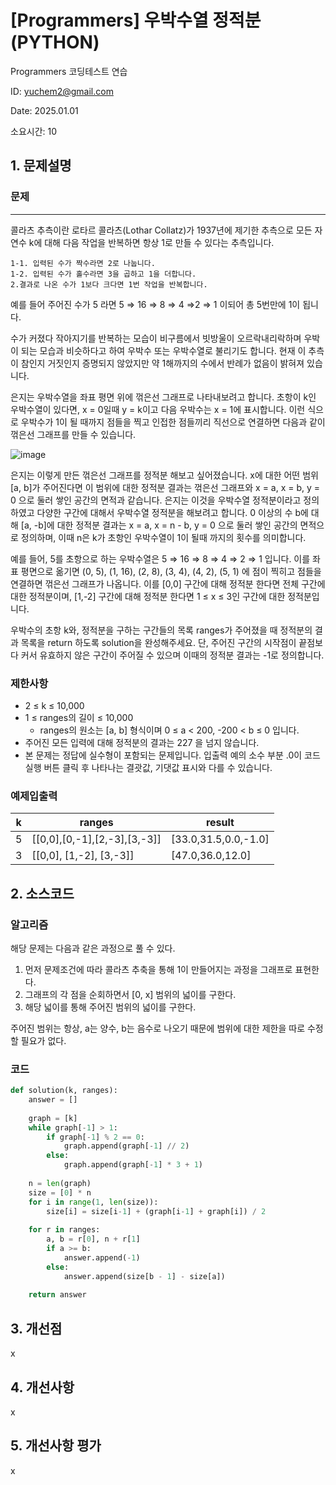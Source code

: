 # [Programmers] 우박수열 정적분 (PYTHON)
Programmers 코딩테스트 연습

ID: yuchem2@gmail.com

Date: 2025.01.01

소요시간: 10

## 1. 문제설명

### 문제
---
콜라츠 추측이란 로타르 콜라츠(Lothar Collatz)가 1937년에 제기한 추측으로 모든 자연수 k에 대해 다음 작업을 반복하면 항상 1로 만들 수 있다는 추측입니다.

```
1-1. 입력된 수가 짝수라면 2로 나눕니다.
1-2. 입력된 수가 홀수라면 3을 곱하고 1을 더합니다.
2.결과로 나온 수가 1보다 크다면 1번 작업을 반복합니다.
```

예를 들어 주어진 수가 5 라면 5 ⇒ 16 ⇒ 8 ⇒ 4 ⇒2 ⇒ 1 이되어 총 5번만에 1이 됩니다.

수가 커졌다 작아지기를 반복하는 모습이 비구름에서 빗방울이 오르락내리락하며 우박이 되는 모습과 비슷하다고 하여 우박수 또는 우박수열로 불리기도 합니다. 현재 이 추측이 참인지 거짓인지 증명되지 않았지만 약 1해까지의 수에서 반례가 없음이 밝혀져 있습니다.

은지는 우박수열을 좌표 평면 위에 꺾은선 그래프로 나타내보려고 합니다. 초항이 k인 우박수열이 있다면, x = 0일때 y = k이고 다음 우박수는 x = 1에 표시합니다. 이런 식으로 우박수가 1이 될 때까지 점들을 찍고 인접한 점들끼리 직선으로 연결하면 다음과 같이 꺾은선 그래프를 만들 수 있습니다.

![image](https://github.com/user-attachments/assets/29d7e5b5-6038-4415-8fe4-ef7b6744cdbe)


은지는 이렇게 만든 꺾은선 그래프를 정적분 해보고 싶어졌습니다. x에 대한 어떤 범위 [a, b]가 주어진다면 이 범위에 대한 정적분 결과는 꺾은선 그래프와 x = a, x = b, y = 0 으로 둘러 쌓인 공간의 면적과 같습니다. 은지는 이것을 우박수열 정적분이라고 정의하였고 다양한 구간에 대해서 우박수열 정적분을 해보려고 합니다. 0 이상의 수 b에 대해 [a, -b]에 대한 정적분 결과는 x = a, x = n - b, y = 0 으로 둘러 쌓인 공간의 면적으로 정의하며, 이때 n은 k가 초항인 우박수열이 1이 될때 까지의 횟수를 의미합니다.

예를 들어, 5를 초항으로 하는 우박수열은 5 ⇒ 16 ⇒ 8 ⇒ 4 ⇒ 2 ⇒ 1 입니다. 이를 좌표 평면으로 옮기면 (0, 5), (1, 16), (2, 8), (3, 4), (4, 2), (5, 1) 에 점이 찍히고 점들을 연결하면 꺾은선 그래프가 나옵니다. 이를 [0,0] 구간에 대해 정적분 한다면 전체 구간에 대한 정적분이며, [1,-2] 구간에 대해 정적분 한다면 1 ≤ x ≤ 3인 구간에 대한 정적분입니다.

우박수의 초항 k와, 정적분을 구하는 구간들의 목록 ranges가 주어졌을 때 정적분의 결과 목록을 return 하도록 solution을 완성해주세요. 단, 주어진 구간의 시작점이 끝점보다 커서 유효하지 않은 구간이 주어질 수 있으며 이때의 정적분 결과는 -1로 정의합니다.

### 제한사항
+ 2 ≤ k ≤ 10,000
+ 1 ≤ ranges의 길이 ≤ 10,000
  + ranges의 원소는 [a, b] 형식이며 0 ≤ a < 200, -200 < b ≤ 0 입니다.
+ 주어진 모든 입력에 대해 정적분의 결과는 227 을 넘지 않습니다.
+ 본 문제는 정답에 실수형이 포함되는 문제입니다. 입출력 예의 소수 부분 .0이 코드 실행 버튼 클릭 후 나타나는 결괏값, 기댓값 표시와 다를 수 있습니다.

### 예제입출력

| k             | ranges                       | result                |
|---------------|------------------------------|-----------------------|
| 5             | [[0,0],[0,-1],[2,-3],[3,-3]] | [33.0,31.5,0.0,-1.0]  |
| 3             | [[0,0], [1,-2], [3,-3]]      | [47.0,36.0,12.0]      |


## 2. 소스코드

### 알고리즘
해당 문제는 다음과 같은 과정으로 풀 수 있다.

1. 먼저 문제조건에 따라 콜라츠 추축을 통해 1이 만들어지는 과정을 그래프로 표현한다.
2. 그래프의 각 점을 순회하면서 [0, x] 범위의 넓이를 구한다.
3. 해당 넓이를 통해 주어진 범위의 넓이를 구한다.

주어진 범위는 항상, a는 양수, b는 음수로 나오기 때문에 범위에 대한 제한을 따로 수정할 필요가 없다.

### 코드
```python
def solution(k, ranges):
    answer = []
    
    graph = [k]
    while graph[-1] > 1:
        if graph[-1] % 2 == 0:
            graph.append(graph[-1] // 2)
        else:
            graph.append(graph[-1] * 3 + 1)
    
    n = len(graph)
    size = [0] * n
    for i in range(1, len(size)):
        size[i] = size[i-1] + (graph[i-1] + graph[i]) / 2
    
    for r in ranges:
        a, b = r[0], n + r[1]
        if a >= b:
            answer.append(-1)
        else:
            answer.append(size[b - 1] - size[a])
    
    return answer
```
## 3. 개선점
x
## 4. 개선사항
x
## 5. 개선사항 평가
x
